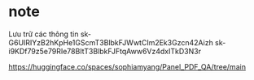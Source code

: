 # note
Lưu trữ các thông tin
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
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


https://huggingface.co/spaces/sophiamyang/Panel_PDF_QA/tree/main
